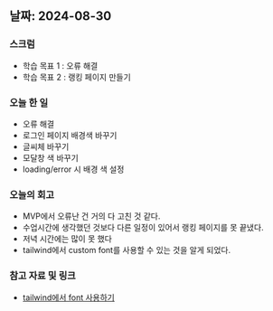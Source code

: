 ## 날짜: 2024-08-30

### 스크럼
- 학습 목표 1 : 오류 해결
- 학습 목표 2 : 랭킹 페이지 만들기

### 오늘 한 일
- 오류 해결
- 로그인 페이지 배경색 바꾸기
- 글씨체 바꾸기
- 모달창 색 바꾸기
- loading/error 시 배경 색 설정

### 오늘의 회고
- MVP에서 오류난 건 거의 다 고친 것 같다.
- 수업시간에 생각했던 것보다 다른 일정이 있어서 랭킹 페이지를 못 끝냈다.
- 저녁 시간에는 많이 못 했다
- tailwind에서 custom font를 사용할 수 있는 것을 알게 되었다.
  
### 참고 자료 및 링크
- [tailwind에서 font 사용하기](https://velog.io/@blackeichi/Tailwind%EC%97%90%EC%84%9C-custom-fonts%EC%82%AC%EC%9A%A9%ED%95%98%EA%B8%B0)
